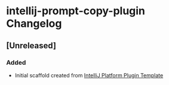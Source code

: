 <!-- Keep a Changelog guide -> https://keepachangelog.com -->

# intellij-prompt-copy-plugin Changelog

## [Unreleased]
### Added
- Initial scaffold created from [IntelliJ Platform Plugin Template](https://github.com/JetBrains/intellij-platform-plugin-template)
